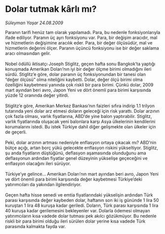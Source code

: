 # Dolar tutmak kârlı mı?

*Süleyman Yaşar 24.08.2009*

<div class="taraf_structure_2col_1zq">
<div class="margen_n">



 <p>Paranın tarifi henüz tam olarak yapılamadı. Para, bu nedenle fonksiyonlarıyla ifade ediliyor. Paranın üç ayrı fonksiyonu var. Para, bir değişim aracıdır, mal ve hizmetlerin değişimine aracılık eder. Para, bir değer ölçüsüdür, mal ve hizmetlerin değerini ölçer. Paranın üçüncü fonksiyonu ise bir değer saklama aracı olmasından gelir. <br/><br/>Nobel ödüllü iktisatçı Joseph Stiglitz, geçen hafta sonu Bangkok’ta yaptığı konuşmada Amerikan Doları’nın iyi bir değer ölçme birimi olmadığını ileri sürdü. Stiglitz’e göre, dolar paranın üç fonksiyonundan bir tanesi olan “değer ölçüsü” olma niteliğini kaybetti. Dolar, değer ölçü birimi olma özelliğini kaybetmesi yanında çok riskli bir para birimi. Çünkü dolar, 2009 mart ayından beri avro, Japon Yeni ve dört önemli para birimi karşısında yüzde 12 oranında değer yitirdi. <br/><br/>Stiglitz’e göre, Amerikan Merkez Bankası’nın faizleri sıfıra indirip 1.1 trilyon tutarında yeni dolar arz etmesi doların geleceği için risk yarattı. Dolar arzının çok fazla olması, varlık fiyatlarına, ABD’de yine balon yaptırabilir. Stiglitz, varlık fiyatlarında oluşacak yeni balonlara karşı Asya ülkelerinin kendilerini korumalarını istedi. Bu istek Türkiye dahil diğer gelişmekte olan ülkeler için de geçerli. <br/><br/>Peki, dolar arzının artması nedeniyle enflasyon ortaya çıkacak mı? ABD’nin bütçe açığı, artan borç yükü gelecekte enflasyon riskini yükseltiyor. Stiglitz, şu anda fiyatların düştüğünü, deflasyon aşamasında olunduğunu ama deflasyonun ardından fiyatlar genel düzeyinin yükselişe geçeceğini ve enflasyon olacağını ileri sürüyor. <br/><br/>Türkiye’ye gelince... Amerikan Doları’nın mart ayından beri avro, Japon Yeni ve dört önemli para birimi karşısında değer kaybetmesi Türkiye’deki yatırımcıları da yakından ilgilendiriyor. <br/><br/>Geçen hafta hisse senedi ve emtia fiyatlarındaki yükselişin ardından Türk parası karşısında değer kaybeden dolar, haftanın son iki iş gününde 1 lira 50 kuruştan 1 lira 48 kuruşa kadar geriledi. Doların, Türk parası karşısında 1 lira 40 kuruşa kadar gerilemesini bekleyenler var. Dolarla ödemesi olmayan yatırımcıların kısa vadede dolar tutması pek akılcı gözükmüyor. Bu nedenle riskli bir para birimi olduğu ileri sürülen dolar yerine kısa vadede Türk parasında kalmakta fayda var.</p>
<br/>
<br/>
<br/>



<br/>


<div id="taraf_not">
</div>

</div>


</div>
